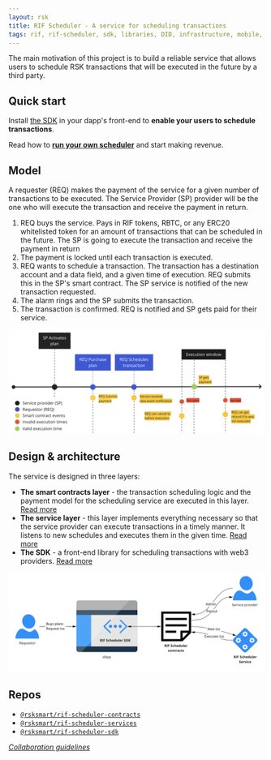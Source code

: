 ```yaml
---
layout: rsk
title: RIF Scheduler - A service for scheduling transactions
tags: rif, rif-scheduler, sdk, libraries, DID, infrastructure, mobile, protocols, mvp, design, rbtc, defi, decentralized, quick-start, guides, tutorial, networks, dapps, tools, rsk, ethereum, smart-contracts, install, get-started, how-to, mainnet, testnet, contracts, wallets, web3, crypto
---
```


The main motivation of this project is to build a reliable service
that allows users to schedule RSK transactions that will be executed
in the future by a third party.

## Quick start

Install [the SDK](sdk) in your dapp's front-end to **enable your users to schedule transactions**.

Read how to [**run your own scheduler**](run) and start making revenue.

## Model

A requester (REQ) makes the payment of the service
for a given number of transactions to be executed.
The Service Provider (SP) provider will be the one who will
execute the transaction and receive the payment in return.

1. REQ buys the service.
   Pays in RIF tokens, RBTC, or any ERC20 whitelisted token
   for an amount of transactions that can be scheduled in the future.
   The SP is going to execute the transaction and receive the payment in return
1. The payment is locked until each transaction is executed.
1. REQ wants to schedule a transaction.
   The transaction has a destination account and a data field,
   and a given time of execution.
   REQ submits this in the SP's smart contract.
   The SP service is notified of the new transaction requested.
1. The alarm rings and the SP submits the transaction.
1. The transaction is confirmed.
   REQ is notified and SP gets paid for their service.

![model](assets/img/model.png)

## Design & architecture

The service is designed in three layers:

- **The smart contracts layer** -
  the transaction scheduling logic and the payment model
  for the scheduling service are executed in this layer.
  [Read more](contracts)
- **The service layer** -
  this layer implements everything necessary so that
  the service provider can execute transactions in a timely manner.
  It listens to new schedules and executes them in the given time.
  [Read more](services)
- **The SDK** -
  a front-end library for scheduling transactions with web3 providers.
  [Read more](sdk)

![architecture](assets/img/architecture.png)

## Repos

- [`@rsksmart/rif-scheduler-contracts`](https://github.com/rsksmart/rif-scheduler-contracts)
- [`@rsksmart/rif-scheduler-services`](https://github.com/rsksmart/rif-scheduler-services)
- [`@rsksmart/rif-scheduler-sdk`](https://github.com/rsksmart/rif-scheduler-sdk)

_[Collaboration guidelines](../identity/contribute)_
